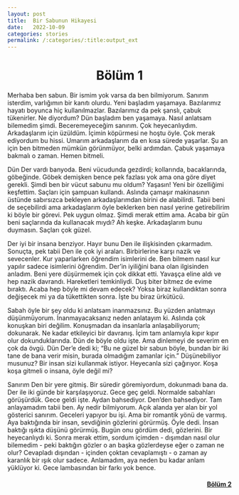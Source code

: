 ```yaml
---
layout: post
title:  Bir Sabunun Hikayesi
date:   2022-10-09
categories: stories
permalink: /:categories/:title:output_ext
---
```


<center>
<h1>Bölüm 1</h1>
</center>

Merhaba ben sabun. Bir ismim yok varsa da ben bilmiyorum. Sanırım isterdim, varlığımın bir kanıtı olurdu. Yeni başladım yaşamaya. Bazılarımız hayatı boyunca hiç kullanılmazlar. Bazılarımız da pek şanslı, çabuk tükenirler. Ne diyordum? Dün başladım ben yaşamaya. Nasıl anlatsam bilemedim şimdi. Beceremeyeceğim sanırım. Çok heyecanlıydım. Arkadaşlarım için üzüldüm. İçimin köpürmesi ne hoştu öyle. Çok merak ediyordum bu hissi. Umarım arkadaşlarım da en kısa sürede yaşarlar. Şu an için ben bitmeden mümkün görünmüyor, belki ardımdan. Çabuk yaşamaya bakmalı o zaman. Hemen bitmeli.

Dün Der vardı banyoda. Beni vücudunda gezdirdi; kollarında, bacaklarında, göbeğinde. Göbek demişken bence pek fazlası yok ama ona göre diyet gerekli. Şimdi ben bir vücut sabunu mu oldum? Yaşasın! Yeni bir özelliğimi keşfettim. Saçları için şampuan kullandı. Aslında çamaşır makinasının üstünde sabırsızca bekleyen arkadaşlarımdan birini de alabilirdi. Tabii beni de seçebilirdi ama arkadaşlarım öyle beklerken ben nasıl yerine getirebilirim ki böyle bir görevi. Pek uygun olmaz. Şimdi merak ettim ama. Acaba bir gün beni saçlarında da kullanacak mıydı? Ah keşke. Arkadaşlarım bunu duymasın. Saçları çok güzel.

Der iyi bir insana benziyor. Hayır bunu Den ile ilişkisinden çıkarmadım. Sonuçta, pek tabii Den ile çok iyi araları. Birbirlerine karşı nazik ve sevecenler. Kur yaparlarken öğrendim isimlerini de. Ben bilmem nasıl kur yapılır sadece isimlerini öğrendim. Der’in iyiliğini bana olan ilgisinden anladım. Beni yere düşürmemek için çok dikkat etti. Yavaşça eline aldı ve hep nazik davrandı. Hareketleri temkinliydi. Duş biter bitmez de evime bıraktı. Acaba hep böyle mi devam edecek? Yoksa biraz kullandıktan sonra değişecek mi ya da tükettikten sonra. İşte bu biraz ürkütücü.

Sabah öyle bir şey oldu ki anlatsam inanmazsınız. Bu yüzden anlatmayı düşünmüyorum. İnanmayacaksanız neden anlatayım ki. Aslında çok konuşkan biri değilim. Konuşmadan da insanlarla anlaşabiliyorum; dokunarak. Ne kadar etkileyici bir davranış. İçim tam anlamıyla kıpır kıpır olur dokunduklarında. Dün de böyle oldu işte. Ama dinlemeyi de severim en çok da övgü. Dün Der’e dedi ki; “Bu ne güzel bir sabun böyle, bundan bir iki tane de bana verir misin, burada olmadığım zamanlar için.” Düşünebiliyor musunuz? Bir insan sizi kullanmak istiyor. Heyecanla sizi çağırıyor. Koşa koşa gitmeli o insana, öyle değil mi?

Sanırım Den bir yere gitmiş. Bir süredir göremiyordum, dokunmadı bana da. Der ile iki günde bir karşılaşıyoruz. Gece geç geldi. Normalde sabahları görüşürdük. Gece geldi işte. Aydan bahsediyor. Den’den bahsediyor. Tam anlayamadım tabii ben. Ay nedir bilmiyorum. Açık alanda yer alan bir yol gösterici sanırım. Geceleri yapıyor bu işi. Ama bir romantik yönü de varmış. Aya baktığında bir insan, sevdiğinin gözlerini görürmüş. Öyle dedi. İnsan baktığı ışıkta düşünü görürmüş. Bugün onu gördüm dedi, gözlerini. Bir heyecanlıydı ki. Sonra merak ettim, sordum içimden - dışımdan nasıl olur bilemedim - peki baktığın gözler o an başka gözlerdeyse eğer o zaman ne olur? Cevapladı dışından - içinden çoktan cevaplamıştı - o zaman ay karanlık bir ışık olur sadece. Anlamadım, aya neden bu kadar anlam yüklüyor ki. Gece lambasından bir farkı yok bence.

<h4><a style="float: right;" href="/stories/bir-sabunun-hikayesi-2.html">Bölüm 2</a></h4>
